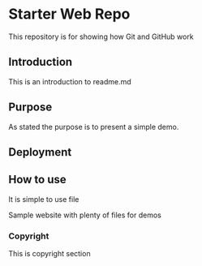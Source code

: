 # Starter Web Repo

This repository is for showing how Git and GitHub work

## Introduction
This is an introduction to readme.md


## Purpose

As stated the purpose is to present a simple demo.

## Deployment

## How to use
It is simple to use file

Sample website with plenty of files for demos

###  Copyright 
This is copyright section
